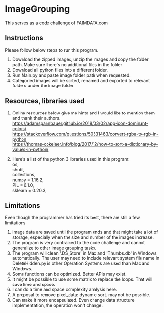 # ImageGrouping
This serves as a code challenge of FAIMDATA.com
  
## Instructions
Please follow below steps to run this program.
1. Download the zipped images, unzip the images and copy the folder path. Make sure there's no additional files in the folder
2. Download all python files into a different folder. 
3. Run Main.py and paste image folder path when requested. 
4. Categoried images will be sorted, renamed and exported to relevant folders under the image folder

## Resources, libraries used
1. Online resources below give me hints and I would like to mention them and thank their authors. <br />
https://adamspannbauer.github.io/2018/03/02/app-icon-dominant-colors/ <br />
https://stackoverflow.com/questions/50331463/convert-rgba-to-rgb-in-python <br />
https://thomas-cokelaer.info/blog/2017/12/how-to-sort-a-dictionary-by-values-in-python/ <br />

2. Here's a list of the python 3 libraries used in this program: <br />
  os, <br />
  shutil, <br />
  collections,<br />
  numpy = 1.16.2, <br />
  PIL = 6.1.0, <br />
  sklearn = 0.20.3, <br />

## Limitations
Even though the programmer has tried its best, there are still a few limitations <br />
1. image data are saved until the program ends and that might take a lot of storage, especially when the size and number of the images increase. 
2. The program is very contrained to the code challenge and cannot generalize to other image grouping tasks. 
3. The program will clean '.DS_Store' in Mac and 'Thumbs.db' in Windows automatically. The user may need to include relevant system file name in DeleteHidden.py is other Operation Systems are used than Mac and Windows.
4. Some functions can be optimized. Better APIs may exist. 
5. It might be possible to use some matrix to replace the loops. That will save time and space. 
5. I can do a time and space complexity analysis here.
6. A proposal to remove pixel_data: dynamic sort. may not be possible.
7. Can make it more encapsulated. Even change data structure implementation, the operation won't change. 

